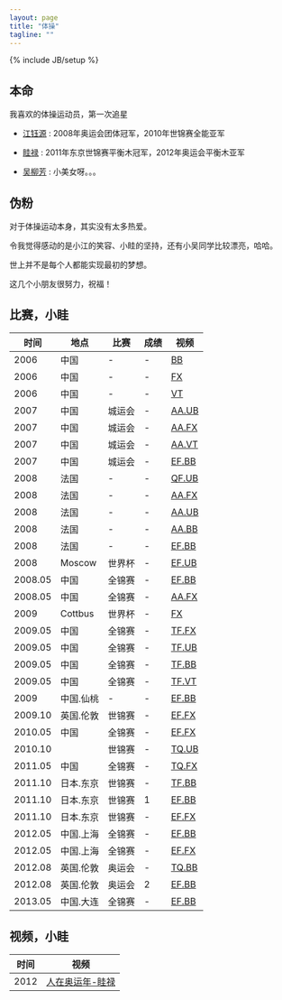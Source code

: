 ```yaml
---
layout: page
title: "体操"
tagline: ""
---
```

{% include JB/setup %}


## 本命


我喜欢的体操运动员，第一次追星

   - [江钰源](http://baike.baidu.com/view/1141154.htm) : 2008年奥运会团体冠军，2010年世锦赛全能亚军

   - [眭禄](http://baike.baidu.com/view/2276355.htm) : 2011年东京世锦赛平衡木冠军，2012年奥运会平衡木亚军

   - [吴柳芳](http://baike.baidu.com/view/2870870.htm) : 小美女呀。。。


## 伪粉


   对于体操运动本身，其实没有太多热爱。

   令我觉得感动的是小江的笑容、小眭的坚持，还有小吴同学比较漂亮，哈哈。

   世上并不是每个人都能实现最初的梦想。

   这几个小朋友很努力，祝福！

## 比赛，小眭

| 时间 | 地点 | 比赛 | 成绩 | 视频 |
| ---- | ---- | ---- | ---- | ---- |
| 2006 | 中国 | - | - | [BB](http://www.youtube.com/watch?v=hur3WXued0E)
| 2006 | 中国 | - | - | [FX](http://www.youtube.com/watch?v=RrSch-Gh8aY)
| 2006 | 中国 | - | - | [VT](http://www.youtube.com/watch?v=yD4Y_gbE7Gc)
| 2007 | 中国 | 城运会 | - | [AA.UB](http://www.youtube.com/watch?v=bxSNFDX0wiM)
| 2007 | 中国 | 城运会 | - | [AA.FX](https://www.youtube.com/watch?v=PPWThfyjqsM)
| 2007 | 中国 | 城运会 | - | [AA.VT](https://www.youtube.com/watch?v=SF9zyNQqJy0)
| 2007 | 中国 | 城运会 | - | [EF.BB](https://www.youtube.com/watch?v=3ayUwvyVZ48)
| 2008 | 法国 | - | - | [QF.UB](https://www.youtube.com/watch?v=e_2tTIZnipU)
| 2008 | 法国 | - | - | [AA.FX](https://www.youtube.com/watch?v=fgNZ1dzekiY)
| 2008 | 法国 | - | - | [AA.UB](https://www.youtube.com/watch?v=oqV6ujP2Yik)
| 2008 | 法国 | - | - | [AA.BB](https://www.youtube.com/watch?v=3qBhYkVHOUA)
| 2008 | 法国 | - | - | [EF.BB](https://www.youtube.com/watch?v=IfsDWPux57g)
| 2008 | Moscow | 世界杯 | - | [EF.UB](https://www.youtube.com/watch?v=0MKStt0mQ28)
| 2008.05 | 中国 | 全锦赛 | - | [EF.BB](https://www.youtube.com/watch?v=dgTFHGoeuNw)
| 2008.05 | 中国 | 全锦赛 | - | [AA.FX](https://www.youtube.com/watch?v=k8n1ED5ojTU)
| 2009 | Cottbus | 世界杯 | - | [FX](https://www.youtube.com/watch?v=U6C2YlEb7ek)
| 2009.05 | 中国 | 全锦赛 | - | [TF.FX](http://www.youtube.com/watch?v=7FEPr8i6El0)
| 2009.05 | 中国 | 全锦赛 | - | [TF.UB](https://www.youtube.com/watch?v=gSg1-eFiEfg)
| 2009.05 | 中国 | 全锦赛 | - | [TF.BB](https://www.youtube.com/watch?v=dH1_d-TLCbM)
| 2009.05 | 中国 | 全锦赛 | - | [TF.VT](https://www.youtube.com/watch?v=LA4eJUMTNco)
| 2009 | 中国.仙桃 | - | - | [EF.BB](https://www.youtube.com/watch?v=oYjnXRYG1qc)
| 2009.10 | 英国.伦敦 | 世锦赛 | - | [EF.FX](http://www.youtube.com/watch?v=obfKBCbkthM)
| 2010.05 | 中国 | 全锦赛 | - | [EF.FX](https://www.youtube.com/watch?v=yeCtydIuj78)
| 2010.10 |  | 世锦赛 | - | [TQ.UB](https://www.youtube.com/watch?v=2iHHAhk_4v0)
| 2011.05 | 中国 | 全锦赛 | - | [TQ.FX](http://www.youtube.com/watch?v=-TA9fObjnOo)
| 2011.10 | 日本.东京 | 世锦赛 | - | [TF.BB](https://www.youtube.com/watch?v=cH4fFFxKdOY)
| 2011.10 | 日本.东京 | 世锦赛 | 1 | [EF.BB](http://www.youtube.com/watch?v=6aHELPgdUdg)
| 2011.10 | 日本.东京 | 世锦赛 | - | [EF.FX](http://www.youtube.com/watch?v=AGhWYUHEH7E)
| 2012.05 | 中国.上海 | 全锦赛 | - | [EF.BB](http://www.youtube.com/watch?v=Fj9p2uqUzoQ)
| 2012.05 | 中国.上海 | 全锦赛 | - | [EF.FX](http://www.youtube.com/watch?v=ifXJyTrtfaA)
| 2012.08 | 英国.伦敦 | 奥运会 | - | [TQ.BB](https://www.youtube.com/watch?v=f5s0AaNWIsI)
| 2012.08 | 英国.伦敦 | 奥运会 | 2 | [EF.BB](http://www.youtube.com/watch?v=AtD4hHmtN8U)
| 2013.05 | 中国.大连 | 全锦赛 | - | [EF.BB](http://www.youtube.com/watch?v=-xmwa9hsEe4)

## 视频，小眭

| 时间 | 视频 |
| ---- | ---- |
| 2012 | [人在奥运年-眭禄](https://www.youtube.com/watch?v=FB5zgPjDW24)
